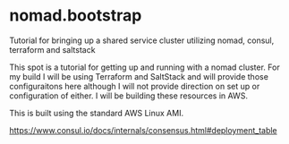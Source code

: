 # nomad.bootstrap
Tutorial for bringing up a shared service cluster utilizing nomad, consul, terraform and saltstack

This spot is a tutorial for getting up and running with a nomad cluster.  For my build I will be using Terraform and SaltStack and will provide those configuraitons here although I will not provide direction on set up or configuration of either.  I will be building these resources in AWS.

This is built using the standard AWS Linux AMI.


https://www.consul.io/docs/internals/consensus.html#deployment_table
